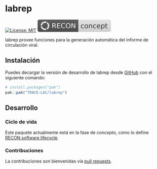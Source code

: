 
<!-- README.md is generated from README.Rmd. Please edit that file. -->
<!-- The code to render this README is stored in .github/workflows/render-readme.yaml -->
<!-- Variables marked with double curly braces will be transformed beforehand: -->
<!-- `packagename` is extracted from the DESCRIPTION file -->
<!-- `gh_repo` is extracted via a special environment variable in GitHub Actions -->

# labrep

<!-- badges: start -->

[![License:
MIT](https://img.shields.io/badge/License-MIT-yellow.svg)](https://opensource.org/license/mit/)
[![lifecycle-concept](https://raw.githubusercontent.com/reconverse/reconverse.github.io/master/images/badge-concept.svg)](https://www.reconverse.org/lifecycle.html#concept)
<!-- badges: end -->

labrep provee funciones para la generación automática del informe de
circulación viral.

## Instalación

Puedes decargar la versión de desarrollo de labrep desde
[GitHub](https://github.com/TRACE-LAC/labrep) con el siguiente comando:

``` r
# install.packages("pak")
pak::pak("TRACE-LAC/labrep")
```

## Desarrollo

### Ciclo de vida

Este paquete actualmente está en la fase de *concepto*, como lo define
[RECON software lifecycle](https://www.reconverse.org/lifecycle.html).

### Contribuciones

La contribuciones son bienvenidas vía [pull
requests](https://github.com/TRACE-LAC/labrep/pulls).
